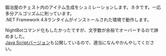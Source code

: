 鍛冶屋のチェスト内のアイテム生成をシュミレーションします。ネタです。一応多分アルゴリズムに則っています。  
.NET Framework 4.8ランタイムがインストールされた環境で動作します。  

NightBotコマンド化もしたかったですが、文字数が余裕でオーバーするので諦めました。  
[Java Scriptバージョン](https://gist.github.com/oyamelon/c49b257bef2e7e9e2ca40021e091bb45)も公開しているので、適当になんやかんやしてください。
